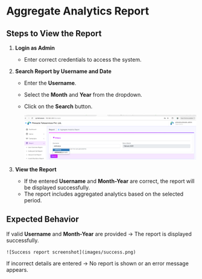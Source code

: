 # Aggregate Analytics Report

## Steps to View the Report  

1. **Login as Admin**  
   - Enter correct credentials to access the system.  

2. **Search Report by Username and Date**  
   - Enter the **Username**.  
   - Select the **Month** and **Year** from the dropdown.  
   - Click on the **Search** button.  

      ![Search report screenshot](images/search.png)


3. **View the Report**  
   - If the entered **Username** and **Month-Year** are correct, the report will be displayed successfully.  
   - The report includes aggregated analytics based on the selected period.  

## Expected Behavior  
If valid **Username** and **Month-Year** are provided → The report is displayed successfully.  

    ![Success report screenshot](images/success.png)

If incorrect details are entered → No report is shown or an error message appears.  

